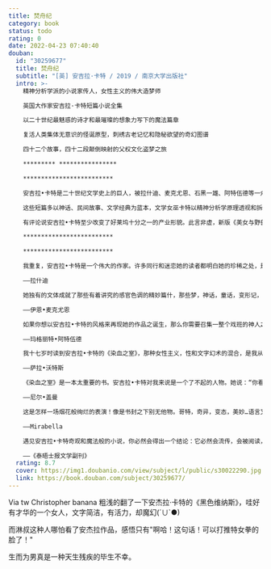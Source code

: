 ```yaml
---
title: 焚舟纪
category: book
status: todo
rating: 0
date: 2022-04-23 07:40:40
douban:
  id: "30259677"
  title: 焚舟纪
  subtitle: "[英] 安吉拉·卡特 / 2019 / 南京大学出版社"
  intro: >-
    精神分析学派的小说家传人，女性主义的伟大造梦师

    英国大作家安吉拉·卡特短篇小说全集

    以二十世纪最魅惑的诗才和最璀璨的想象力写下的魔法篇章

    复活人类集体无意识的怪诞原型，刺绣古老记忆和隐秘欲望的奇幻图谱

    四十二个故事，四十二段颠倒映射的父权文化盗梦之旅

    ********* ****************

    *************************

    安吉拉•卡特是二十世纪文学史上的巨人，被拉什迪、麦克尤恩、石黑一雄、阿特伍德等一众大作家拥戴为一代文学教母。《焚舟纪》是她的短篇小说全集，收录四十二个短篇，包括曾经出版过的四个集子《烟火》、《染血之室》、《黑色维纳斯》、《美国鬼魂与旧世界奇观》和六篇未曾结集作品。

    这些短篇多以神话、民间故事、文学经典为蓝本，文学女巫卡特以精神分析学原理透视和拆解这些全人类的文化遗产，在旧世界的意识元件中植入女性主义观点，重装新世界的神话和传奇，构筑起与整个父权文化的神话和传说体系相抗衡的“神话重塑工程”，成为幻想文学和女性主义的伟大经典，产生了广泛而深远的社会影响。

    有评论说安吉拉•卡特至少改变了好莱坞十分之一的产业形貌。此言非虚，新版《美女与野兽》不仅从情节和细节上表达着对卡特的致意，甚至片中女巫的扮演者正是纪录片《安吉拉•卡特》中卡特的扮演者。在整部《焚舟纪》里，惊才绝艳的文字和奇情耸动的故事铺展如同盛大的幻术，演绎着对于父权文化的四十二重“盗梦空间”。

    *************************

    *************************

    我重复，安吉拉•卡特是一个伟大的作家。许多同行和迷恋她的读者都明白她的珍稀之处，是这个星球上真正绝无仅有的存在。她应当被安放在我们时代的文学之中央，正中央。她最精彩的作品是她的短篇小说集。

    ——拉什迪

    她独有的文体成就了那些有着讲究的感官色调的精妙篇什，那些梦，神话，童话，变形记，杂乱无章的潜意识，史诗旅程，极热烈又极幽暗的性之颂歌。

    ——伊恩•麦克尤恩

    如果你想以安吉拉•卡特的风格来再现她的作品之诞生，那么你需要召集一整个戏班的神人之幽灵围拢在她的打字机旁随侍。王尔德必须在场，爱伦坡也要来，还有勃兰姆•斯托克、佩罗、玛丽•雪莱、甚至麦卡勒斯，以及一群热爱蜚短流长的鸹噪老太。

    ——玛格丽特•阿特伍德

    我十七岁时读到安吉拉•卡特的《染血之室》，那种女性主义，性和文字幻术的混合，是我从未尝过的极致美味。她改变了我的人生。

    ——萨拉•沃特斯

    《染血之室》是一本太重要的书。安吉拉•卡特对我来说是一个了不起的人物。她说：“你看见那些童话，那些站在育儿室书架上的书了吗？实际上，它们当中每一本都是一把装了子弹的枪。每一本都是一枚炸弹。小心！如果你正确地打开，它们就会爆响。于是我们都赶过去看：“哦天，她是对的，你可以拿它们开火！”

    ——尼尔•盖曼

    这是怎样一场烟花般绚烂的表演！像是书封之下别无他物。哥特，奇异，变态，美妙…语言又那么丰沛华美，就像爱伦•坡和奥康纳在联手为苏丹新娘谢赫拉莎德捉刀《天方夜谭》。

    ——Mirabella

    遇见安吉拉•卡特奇观和魔法般的小说，你必然会得出一个结论：它必然会流传，会被阅读，被膜拜。

    ——《泰晤士报文学副刊》
  rating: 8.7
  cover: https://img1.doubanio.com/view/subject/l/public/s30022290.jpg
  link: https://book.douban.com/subject/30259677/
---
```


Via tw Christopher banana 粗浅的翻了一下安杰拉·卡特的《黑色维纳斯》，哇好有才华的一个女人，文字简洁，有活力，却魔幻(´∪`●)

而淋叔这种人哪怕看了安杰拉作品，感悟只有"啊哈！这句话！可以打推特女拳的脸了！" 

生而为男真是一种天生残疾的毕生不幸。

